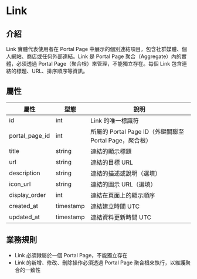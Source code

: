 # Link

## 介紹

Link 實體代表使用者在 Portal Page 中展示的個別連結項目，包含社群媒體、個人網站、商店或任何外部連結。Link 是 Portal Page 聚合（Aggregate）內的實體，必須透過 Portal Page（聚合根）來管理，不能獨立存在。每個 Link 包含連結的標題、URL、排序順序等資訊。

## 屬性

| 屬性 | 型態 | 說明 |
|------|------|------|
| id | int | Link 的唯一標識符 |
| portal_page_id | int | 所屬的 Portal Page ID（外鍵關聯至 Portal Page，聚合根） |
| title | string | 連結的顯示標題 |
| url | string | 連結的目標 URL |
| description | string | 連結的描述或說明（選填） |
| icon_url | string | 連結的圖示 URL（選填） |
| display_order | int | 連結在頁面上的顯示順序 |
| created_at | timestamp | 連結建立時間 UTC |
| updated_at | timestamp | 連結資料更新時間 UTC |

## 業務規則

- Link 必須隸屬於一個 Portal Page，不能獨立存在
- Link 的新增、修改、刪除操作必須透過 Portal Page 聚合根來執行，以維護聚合的一致性

